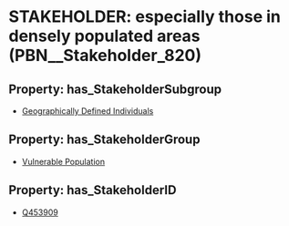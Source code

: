 # STAKEHOLDER: __especially those in densely populated areas__ (PBN__Stakeholder_820)

## Property: has_StakeholderSubgroup

* [Geographically Defined Individuals](PBN__StakeholderSubgroup_74)

## Property: has_StakeholderGroup

* [Vulnerable Population](PBN__StakeholderGroup_6)

## Property: has_StakeholderID

* [Q453909](Q453909)


